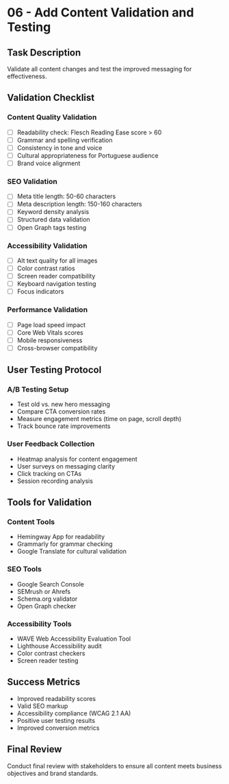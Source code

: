 # 06 - Add Content Validation and Testing

## Task Description

Validate all content changes and test the improved messaging for effectiveness.

## Validation Checklist

### Content Quality Validation

- [ ] Readability check: Flesch Reading Ease score > 60
- [ ] Grammar and spelling verification
- [ ] Consistency in tone and voice
- [ ] Cultural appropriateness for Portuguese audience
- [ ] Brand voice alignment

### SEO Validation

- [ ] Meta title length: 50-60 characters
- [ ] Meta description length: 150-160 characters
- [ ] Keyword density analysis
- [ ] Structured data validation
- [ ] Open Graph tags testing

### Accessibility Validation

- [ ] Alt text quality for all images
- [ ] Color contrast ratios
- [ ] Screen reader compatibility
- [ ] Keyboard navigation testing
- [ ] Focus indicators

### Performance Validation

- [ ] Page load speed impact
- [ ] Core Web Vitals scores
- [ ] Mobile responsiveness
- [ ] Cross-browser compatibility

## User Testing Protocol

### A/B Testing Setup

- Test old vs. new hero messaging
- Compare CTA conversion rates
- Measure engagement metrics (time on page, scroll depth)
- Track bounce rate improvements

### User Feedback Collection

- Heatmap analysis for content engagement
- User surveys on messaging clarity
- Click tracking on CTAs
- Session recording analysis

## Tools for Validation

### Content Tools

- Hemingway App for readability
- Grammarly for grammar checking
- Google Translate for cultural validation

### SEO Tools

- Google Search Console
- SEMrush or Ahrefs
- Schema.org validator
- Open Graph checker

### Accessibility Tools

- WAVE Web Accessibility Evaluation Tool
- Lighthouse Accessibility audit
- Color contrast checkers
- Screen reader testing

## Success Metrics

- Improved readability scores
- Valid SEO markup
- Accessibility compliance (WCAG 2.1 AA)
- Positive user testing results
- Improved conversion metrics

## Final Review

Conduct final review with stakeholders to ensure all content meets business objectives and brand standards.
